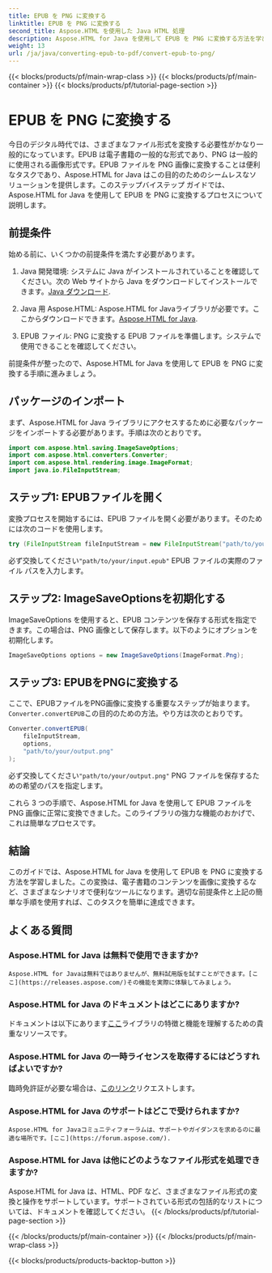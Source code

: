 ```yaml
---
title: EPUB を PNG に変換する
linktitle: EPUB を PNG に変換する
second_title: Aspose.HTML を使用した Java HTML 処理
description: Aspose.HTML for Java を使用して EPUB を PNG に変換する方法を学びます。ステップバイステップのガイドに従って、電子書籍のコンテンツを視覚的に魅力的なものにしましょう。
weight: 13
url: /ja/java/converting-epub-to-pdf/convert-epub-to-png/
---
```


{{< blocks/products/pf/main-wrap-class >}}
{{< blocks/products/pf/main-container >}}
{{< blocks/products/pf/tutorial-page-section >}}

# EPUB を PNG に変換する


今日のデジタル時代では、さまざまなファイル形式を変換する必要性がかなり一般的になっています。EPUB は電子書籍の一般的な形式であり、PNG は一般的に使用される画像形式です。EPUB ファイルを PNG 画像に変換することは便利なタスクであり、Aspose.HTML for Java はこの目的のためのシームレスなソリューションを提供します。このステップバイステップ ガイドでは、Aspose.HTML for Java を使用して EPUB を PNG に変換するプロセスについて説明します。

## 前提条件

始める前に、いくつかの前提条件を満たす必要があります。

1.  Java 開発環境: システムに Java がインストールされていることを確認してください。次の Web サイトから Java をダウンロードしてインストールできます。[Java ダウンロード](https://www.oracle.com/java/technologies/javase-downloads.html).

2. Java 用 Aspose.HTML: Aspose.HTML for Javaライブラリが必要です。ここからダウンロードできます。[Aspose.HTML for Java](https://releases.aspose.com/html/java/).

3. EPUB ファイル: PNG に変換する EPUB ファイルを準備します。システムで使用できることを確認してください。

前提条件が整ったので、Aspose.HTML for Java を使用して EPUB を PNG に変換する手順に進みましょう。

## パッケージのインポート

まず、Aspose.HTML for Java ライブラリにアクセスするために必要なパッケージをインポートする必要があります。手順は次のとおりです。

```java
import com.aspose.html.saving.ImageSaveOptions;
import com.aspose.html.converters.Converter;
import com.aspose.html.rendering.image.ImageFormat;
import java.io.FileInputStream;
```

## ステップ1: EPUBファイルを開く

変換プロセスを開始するには、EPUB ファイルを開く必要があります。そのためには次のコードを使用します。

```java
try (FileInputStream fileInputStream = new FileInputStream("path/to/your/input.epub")) {
```

必ず交換してください`"path/to/your/input.epub"` EPUB ファイルの実際のファイル パスを入力します。

## ステップ2: ImageSaveOptionsを初期化する

ImageSaveOptions を使用すると、EPUB コンテンツを保存する形式を指定できます。この場合は、PNG 画像として保存します。以下のようにオプションを初期化します。

```java
ImageSaveOptions options = new ImageSaveOptions(ImageFormat.Png);
```

## ステップ3: EPUBをPNGに変換する

ここで、EPUBファイルをPNG画像に変換する重要なステップが始まります。`Converter.convertEPUB`この目的のための方法。やり方は次のとおりです。

```java
Converter.convertEPUB(
    fileInputStream,
    options,
    "path/to/your/output.png"
);
```

必ず交換してください`"path/to/your/output.png"` PNG ファイルを保存するための希望のパスを指定します。

これら 3 つの手順で、Aspose.HTML for Java を使用して EPUB ファイルを PNG 画像に正常に変換できました。このライブラリの強力な機能のおかげで、これは簡単なプロセスです。

## 結論

このガイドでは、Aspose.HTML for Java を使用して EPUB を PNG に変換する方法を学習しました。この変換は、電子書籍のコンテンツを画像に変換するなど、さまざまなシナリオで便利なツールになります。適切な前提条件と上記の簡単な手順を使用すれば、このタスクを簡単に達成できます。

## よくある質問

### Aspose.HTML for Java は無料で使用できますか?
    Aspose.HTML for Javaは無料ではありませんが、無料試用版を試すことができます。[ここ](https://releases.aspose.com/)その機能を実際に体験してみましょう。

### Aspose.HTML for Java のドキュメントはどこにありますか?
   ドキュメントは以下にあります[ここ](https://reference.aspose.com/html/java/)ライブラリの特徴と機能を理解するための貴重なリソースです。

### Aspose.HTML for Java の一時ライセンスを取得するにはどうすればよいですか?
   臨時免許証が必要な場合は、[このリンク](https://purchase.aspose.com/temporary-license/)リクエストします。

### Aspose.HTML for Java のサポートはどこで受けられますか?
    Aspose.HTML for Javaコミュニティフォーラムは、サポートやガイダンスを求めるのに最適な場所です。[ここ](https://forum.aspose.com/).

### Aspose.HTML for Java は他にどのようなファイル形式を処理できますか?
   Aspose.HTML for Java は、HTML、PDF など、さまざまなファイル形式の変換と操作をサポートしています。サポートされている形式の包括的なリストについては、ドキュメントを確認してください。
{{< /blocks/products/pf/tutorial-page-section >}}

{{< /blocks/products/pf/main-container >}}
{{< /blocks/products/pf/main-wrap-class >}}

{{< blocks/products/products-backtop-button >}}
